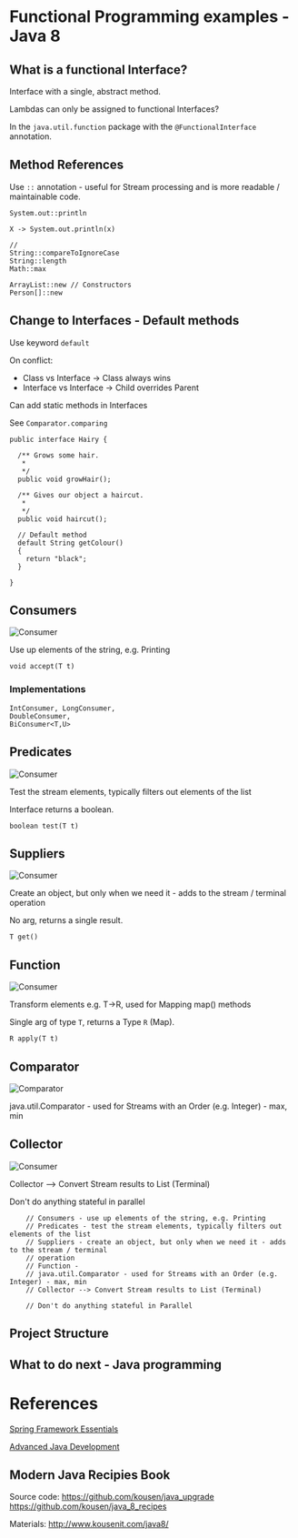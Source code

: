 # Functional Programming examples - Java 8

## What is a functional Interface?

Interface with a single, abstract method.

Lambdas can only be assigned to functional Interfaces?

In the `java.util.function` package with the `@FunctionalInterface` annotation.

## Method References

Use `::` annotation - useful for Stream processing and is more readable / maintainable code.

```
System.out::println

X -> System.out.println(x)

//
String::compareToIgnoreCase
String::length
Math::max

ArrayList::new // Constructors
Person[]::new

```

## Change to Interfaces - Default methods

Use keyword `default`

On conflict:

 * Class vs Interface → Class always wins
 * Interface vs Interface -> Child overrides Parent

Can add static methods in Interfaces

See `Comparator.comparing`

```
public interface Hairy {

  /** Grows some hair.
   *
   */
  public void growHair();

  /** Gives our object a haircut.
   *
   */
  public void haircut();

  // Default method
  default String getColour()
  {
    return "black";
  }

}
```

## Consumers

![Consumer](./src/images/game.png)

Use up elements of the string, e.g. Printing

```
void accept(T t)
```

### Implementations

```
IntConsumer, LongConsumer,
DoubleConsumer,
BiConsumer<T,U>
```

## Predicates

![Consumer](./src/images/filter.png)

Test the stream elements, typically filters out elements of the list

Interface returns a boolean.

```
boolean test(T t)
```

## Suppliers

![Consumer](./src/images/duplicate.png)



Create an object, but only when we need it - adds to the stream / terminal operation

No arg, returns a single result.

```
T get()
```

## Function

![Consumer](./src/images/flow.png)

Transform elements e.g. T->R, used for Mapping map() methods

Single arg of type `T`, returns a Type `R` (Map).

```
R apply(T t)
```

## Comparator

![Comparator](./src/images/sort-ascending.png)

java.util.Comparator - used for Streams with an Order (e.g. Integer) - max, min


## Collector

![Consumer](./src/images/data-collection.png)

Collector --> Convert Stream results to List (Terminal)

Don't do anything stateful in parallel


```
    // Consumers - use up elements of the string, e.g. Printing
    // Predicates - test the stream elements, typically filters out elements of the list
    // Suppliers - create an object, but only when we need it - adds to the stream / terminal
    // operation
    // Function -
    // java.util.Comparator - used for Streams with an Order (e.g. Integer) - max, min
    // Collector --> Convert Stream results to List (Terminal)

    // Don't do anything stateful in Parallel
```


## Project Structure


## What to do next - Java programming




# References

[Spring Framework Essentials](http://shop.oreilly.com/product/0636920046837.do)

[Advanced Java Development](http://shop.oreilly.com/product/0636920051688.do)

## Modern Java Recipies Book

Source code:
https://github.com/kousen/java_upgrade
https://github.com/kousen/java_8_recipes


Materials:
http://www.kousenit.com/java8/
